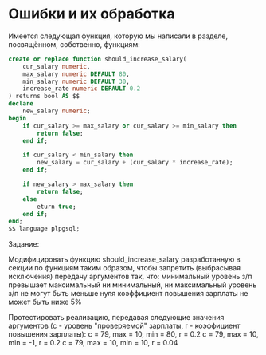 # Ошибки и их обработка

Имеется следующая функция, которую мы написали в разделе, посвящённом, собственно, функциям:

``` sql
create or replace function should_increase_salary(
    cur_salary numeric,
    max_salary numeric DEFAULT 80, 
    min_salary numeric DEFAULT 30,
    increase_rate numeric DEFAULT 0.2
) returns bool AS $$
declare
    new_salary numeric;
begin
    if cur_salary >= max_salary or cur_salary >= min_salary then
        return false;
    end if;

    if cur_salary < min_salary then
        new_salary = cur_salary + (cur_salary * increase_rate);
    end if;

    if new_salary > max_salary then
        return false;
    else
        eturn true;
    end if;
end;
$$ language plpgsql;
```

Задание:

Модифицировать функцию should_increase_salary разработанную в секции по функциям таким образом,
  чтобы запретить (выбрасывая исключения) передачу аргументов так, что:
    минимальный уровень з/п превышает максимальный
    ни минимальный, ни максимальный уровень з/п не могут быть меньше нуля
    коэффициент повышения зарплаты не может быть ниже 5%

Протестировать реализацию, передавая следующие значения аргументов
(с - уровень "проверяемой" зарплаты, r - коэффициент повышения зарплаты):
    c = 79, max = 10, min = 80, r = 0.2
    c = 79, max = 10, min = -1, r = 0.2
    c = 79, max = 10, min = 10, r = 0.04
